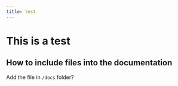 ```yaml
---
title: test
---
```


# This is a test

## How to include files into the documentation

Add the file in `/docs` folder?
